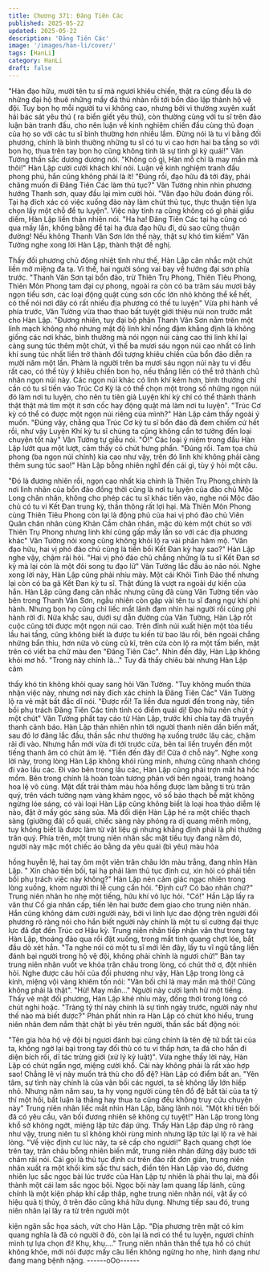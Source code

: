 ```yaml
---
title: Chương 371: Đăng Tiên Các
published: 2025-05-22
updated: 2025-05-22
description: 'Đăng Tiên Các'
image: '/images/han-li/cover/'
tags: [HanLi]
category: HanLi
draft: false
---
```


"Hàn đạo hữu, mười tên tu sĩ mà ngươi khiêu chiến, thật ra cũng
đều là do những đại hộ thuê những mấy đả thủ nhàn rỗi tới bổn
đảo lập thành hộ vệ đội. Tuy bọn họ mỗi người tu vi không cao,
nhưng bởi vì thường xuyên xuất hải bác sát yêu thú ( ra biển giết
yêu thú), còn thường cùng với tu sĩ trên đảo luận bàn tranh đấu,
cho nên luận về kinh nghiệm chiến đấu cùng thủ đoạn của họ so
với các tu sĩ bình thường hơn nhiều lắm. Đừng nói là tu vi bằng
đối phương, chính là bình thường những tu sĩ có tu vi cao hơn hai
ba tầng so với bọn họ, thua trên tay bọn họ cũng không tính là sự
tình gì kỳ quái!" Văn Tường thần sắc dương dương nói.
"Không có gì, Hàn mỗ chỉ là may mắn mà thôi!" Hàn Lập cười
cười khách khí nói.
Luận về kinh nghiệm tranh đấu phong phú, hắn cũng không phải
là ít!
"Đúng rồi, đạo hữu đã tới đây, phải chăng muốn đi Đăng Tiên Các
làm thủ tục?" Văn Tường nhìn nhìn phương hướng Thanh sơn,
quay đầu lại mỉm cười hỏi.
"Văn đạo hữu đoán đúng rồi. Tại hạ đích xác có việc xuống đảo
này làm chút thủ tục, thực thuận tiện lựa chọn lấy một chỗ để tu
luyện".
Việc này tính ra cũng không có gì phải giấu diếm, Hàn Lập liền
thản nhiên nói.
"Ha ha! Đăng Tiên Các tại hạ cũng có qua mấy lần, không bằng
để tại hạ đưa đạo hữu đi, dù sao cũng thuận đường! Nếu không
Thanh Vân Sơn lớn thế này, thật sự khó tìm kiếm" Văn Tường
nghe xong lời Hàn Lập, thành thật đề nghị.

Thấy đối phương chủ động nhiệt tình như thế, Hàn Lập cân nhắc
một chút liền mở miệng đa tạ.
Vì thế, hai người sóng vai bay về hướng đại sơn phía trước.
"Thanh Vân Sơn tại bổn đảo, trừ Thiên Trụ Phong, Thiên Tiêu
Phong, Thiên Môn Phong tam đại cự phong, ngoài ra còn có ba
trăm sáu mươi bảy ngọn tiểu sơn, các loại động quật cùng sơn
cốc lớn nhỏ không thể kể hết, có thể nói nơi đây có rất nhiều địa
phương có thế tu luyện" Vừa phi hành về phía trước, Văn Tường
vừa thao thao bất tuyệt giới thiệu núi non trước mắt cho Hàn Lập.
"Đương nhiên, tuy đại bộ phận Thanh Vân Sơn nằm trên một linh
mạch không nhỏ nhưng mật độ linh khí nồng đậm khẳng định là
không giống các nơi khác, bình thường mà nói ngọn núi càng cao
thì linh khí lại càng sung túc thêm một chút, vì thế ba mươi sáu
ngọn núi cao nhất có linh khí sung túc nhất liền trở thành đối
tượng khiêu chiến của bổn đảo diễn ra mười năm một lần. Phàm
là người trên ba mươi sáu ngọn núi này tu vi đều rất cao, có thể
tùy ý khiêu chiến bon họ, nếu thắng liền có thể trở thành chủ nhân
ngọn núi này. Các ngọn núi khác có linh khí kém hơn, bình
thường chỉ cần có tu sĩ tiến vào Trúc Cơ Kỳ là có thể chọn một
trong số những ngọn núi đó làm nơi tu luyện, cho nên tu tiên giả
Luyện khí kỳ chỉ có thể thành thành thật thật mà tìm một ít sơn
cốc hay động quật mà làm nơi tu luyện".
"Trúc Cơ kỳ có thể có được một ngọn núi riêng của mình?" Hàn
Lập cảm thấy ngoài ý muốn.
"Đúng vậy, chẳng qua Trúc Cơ kỳ tu sĩ bổn đảo đã đem chiếm cứ
hết rồi, như vậy Luyện Khí kỳ tu sĩ chúng ta cũng không cần tơ
tưởng đến loại chuyện tốt này" Văn Tường tự giễu nói.
"Ồ!" Các loại ý niệm trong đầu Hàn Lập lướt qua một lượt, cảm
thấy có chút hưng phấn.
"Đúng rồi. Tam tọa chủ phong (ba ngọn núi chính) kia cao như
vậy, trên đó linh khí không phải càng thêm sung túc sao!" Hàn Lập
bỗng nhiên nghĩ đến cái gì, tùy ý hỏi một câu.

"Đó là đương nhiên rồi, ngọn cao nhất kia chính là Thiên Trụ
Phong,chính là nơi linh nhãn của bổn đảo đồng thời cũng là nơi tu
luyện của đảo chủ Mộc Long chân nhân, không cho phép các tu sĩ
khác tiến vào, nghe nói Mộc đảo chủ có tu vi Kết Đan trung kỳ,
thần thông rất lợi hại. Mà Thiên Môn Phong cùng Thiên Tiêu
Phong còn lại là động phủ của hai vị phó đảo chủ Viên Quân chân
nhân cùng Khản Cầm chân nhân, mặc dù kém một chút so với
Thiên Trụ Phong nhưng linh khí cũng gấp mấy lần so với các địa
phương khác" Văn Tường nói xong cũng không khỏi lộ ra vài
phân hâm mộ.
"Văn đạo hữu, hai vị phó đảo chủ cũng là tiền bối Kết Đan kỳ hay
sao?" Hàn Lập nghe vậy, chậm rãi hỏi.
"Hai vị phó đảo chủ chẳng những là tu sĩ Kết Đan sơ kỳ mà lại còn
là một đôi song tu đạo lữ" Vân Tường lắc đầu ảo não nói.
Nghe xong lời này, Hàn Lập cũng phải nhíu mày.
Một cái Khôi Tinh Đảo thế nhưng lại còn có ba gã Kết Đan kỳ tu
sĩ. Thật đúng là vượt ra ngoài dự kiến của hắn.
Hàn Lập cũng đang cân nhắc nhưng cũng đã cùng Văn Tường
tiến vào bên trong Thanh Vân Sơn, ngẫu nhiên còn gặp vài tên tu
sĩ đang ngự khí phi hành.
Nhưng bọn họ cũng chỉ liếc mắt lãnh đạm nhìn hai người rồi cũng
phi hành rời đi.
Nửa khắc sau, dưới sự dẫn đường của Văn Tường, Hàn Lập rốt
cuộc cũng tới được một ngọn núi cao.
Trên đỉnh núi xuất hiện một tòa tiểu lầu hai tầng, cũng không biết
là được tu kiến từ bao lâu rồi, bên ngoài chẳng những bẩn thỉu,
hơn nữa vô cùng cũ kĩ, trên cửa còn lộ ra một tấm biển, mặt trên
có viết ba chữ màu đen "Đăng Tiên Các".
Nhìn đến đây, Hàn Lập không khỏi mơ hồ.
"Trong này chính là…" Tuy đã thấy chiêu bài nhưng Hàn Lập cảm

thấy khó tin không khỏi quay sang hỏi Văn Tường.
"Tuy không muốn thừa nhận việc này, nhưng nơi này đích xác
chính là Đăng Tiên Các" Văn Tường lộ ra vẻ mặt bất đắc dĩ nói.
"Được rồi! Ta liền đưa ngươi đến trong này, tiền bối phụ trách
Đăng Tiên Các tính tình có điểm quái dị! Đạo hữu nên chút ý một
chút" Văn Tường phất tay cáo từ Hàn Lập, trước khi chia tay đã
truyền thanh cảnh báo.
Hàn Lập thản nhiên nhìn tới người thanh niên dần biến mất, sau
đó lơ đãng lắc đầu, thần sắc như thường hạ xuống trước lâu các,
chậm rãi đi vào.
Nhưng hắn mới vừa đi tới trước cửa, bên tai liền truyền đến một
tiếng thanh âm có chút âm lệ.
"Tiến đến đây đi! Cửa ở chỗ này".
Nghe xong lời này, trong lòng Hàn Lập không khỏi rùng mình,
nhưng cũng nhanh chóng đi vào lầu các.
Đi vào bên trong lầu các, Hàn Lập cũng phải trợn mắt há hốc
mồm.
Bên trong chính là hoàn toàn tương phản với bên ngoài, trang
hoàng hoa lệ vô cùng.
Mặt đất trải thảm màu hỏa hồng được làm bằng ti trù trân quý,
trên vách tường nạm vàng khảm ngọc, vô số bảo thạch bề mặt
không ngừng lóe sáng, có vài loại Hàn Lập cũng không biết là loại
hoa thảo diễm lệ nào, đặt ở mấy góc sáng sủa.
Mà đối diện Hàn Lập hé ra một chiếc thạch sàng (giường đá) cổ
quái, chiếc sàng này phóng ra dị quang mênh mông, tuy không
biết là được làm từ vật liệu gì nhưng khẳng định phải là phi
thường trân quý.
Phía trên, một trung niên nhân sắc mặt tiều tụy đang nằm đó,
người này mặc một chiếc áo bằng da yêu quái (bì yêu) màu hỏa

hồng huyễn lệ, hai tay ôm một viên trân châu lớn màu trắng, đang
nhìn Hàn Lập.
" Xin chào tiền bối, tại hạ phải làm thủ tục định cư, xin hỏi có phải
tiền bối phụ trách việc này không?" Hàn Lập nén cảm giác ngạc
nhiên trong lòng xuống, khom người thi lễ cung cẩn hỏi.
"Định cư? Có bảo nhân chứ?" Trung niên nhân ho nhẹ một tiếng,
hữu khí vô lực hỏi.
"Có!" Hần Lập lấy ra văn thư Cố gia nhân cấp, tiến lên hai bước
đem giao cho trung niên nhân.
Hắn cũng không dám cười người này, bởi vì linh lực dao động
trên người đối phương rõ ràng nói cho hắn biết người này chính
là một tu sĩ cường đại thực lực đã đạt đến Trúc cơ Hậu kỳ.
Trung niên nhân tiếp nhận văn thư trong tay Hàn Lập, thoáng đảo
qua rồi đặt xuống, trong mắt tinh quang chợt lóe, bắt đầu dò xét
hắn.
"Ta nghe nói có một tu sĩ mới lên đây, lấy tu vĩ ngũ tầng liền đánh
bại người trong hộ vệ đội, không phải chính là ngươi chứ!" Bàn
tay trung niên nhân vuốt ve khỏa trân châu trong lòng, có chút thờ
ơ, đột nhiên hỏi.
Nghe được câu hỏi của đối phương như vậy, Hàn Lập trong lòng
cả kinh, miệng vội vàng khiêm tốn nói: "Vãn bối chỉ là may mắn
mà thôi! Cũng không phải là thật".
"Hừ! May mắn…" Người này cười lạnh hừ một tiếng.
Thấy vẻ mặt đối phương, Hàn Lập khé nhíu mày, đồng thời trong
lòng có chút nghi hoặc.
"Tràng tỷ thí này chính là sự tình ngày trước, người này như thế
nào mà biết được?"
Phản phất nhìn ra Hàn Lập có chút khó hiểu, trung niên nhân đem
nắm thật chặt bì yêu trên người, thần sắc bất động nói:

"Tên gia hỏa hộ vệ đội bị ngươi đánh bại cũng chính là tên đệ tử
bất tài của ta, không ngờ lại bại trong tay đối thủ có tu vi thấp hơn,
ta đã cho hắn đi diện bích rồi, dĩ tác trừng giới (xử lý kỷ luật)".
Vừa nghe thấy lời này, Hàn Lập có chút ngẩn ngơ, miệng cười
khổ.
Cái này không phải là rất xảo hợp sao! Chẳng lẽ vị này muốn trả
thù cho đồ đệ?
Hàn Lập có điểm bất an.
"Yên tâm, sự tình này chính là của vãn bối các ngươi, ta sẽ không
lấy lớn hiếp nhỏ. Nhưng năm năm sau, ta hy vọng người cùng tên
đồ đệ bất tài của ta tỷ thí một hồi, bất luận là thắng hay thua ta
cũng đều không truy cứu chuyện này" Trung niên nhân liếc mắt
nhìn Hàn Lập, băng lãnh nói.
"Một khi tiền bối đã có yêu cầu, vãn bối đương nhiên sẽ không cự
tuyệt!" Hàn Lập trong lòng khổ sở không ngớt, miệng lập tức đáp
ứng.
Thấy Hàn Lập đáp ứng rõ ràng như vậy, trung niên tu sĩ không
khỏi rùng mình nhưng lập tức lại lộ ra vẻ hài lòng.
"Về việc định cư lúc nãy, ta sẽ cấp cho ngươi!" Bạch quang chợt
lóe trên tay, trân châu bỗng nhiên biến mất, trung niên nhân đứng
dậy bước tới châm rãi nói.
Cái gọi là thủ tục định cư trên đảo rất đơn giản, trung niên nhân
xuất ra một khối kim sắc thư sách, điền tên Hàn Lập vào đó,
đương nhiên lục sắc ngọc bài lúc trước của Hàn Lập tự nhiên là
phải thu lại, mà đổi thành một cái lam sắc ngọc bội.
Ngọc bội này lam quang lấp lánh, cũng chính là một kiện pháp khí
cấp thấp, nghe trung niên nhân nói, vật ấy có hiệu quả tị thủy, ở
trên đảo cũng khá hữu dụng.
Nhưng tiếp sau đó, trung niên nhân lại lấy ra từ trên người một

kiện ngân sắc họa sách, vứt cho Hàn Lập.
"Địa phương trên mặt có kim quang nghĩa là đã có người ở đó,
còn lại là nơi có thể tu luyện, ngươi chính mình tự lựa chọn đi!
Khụ, khụ…." Trung niên nhân thân thể tựa hồ có chút không
khỏe, mới nói được mấy câu liền không ngừng ho nhẹ, hình dạng
như đang mang bệnh nặng.
------oOo------
